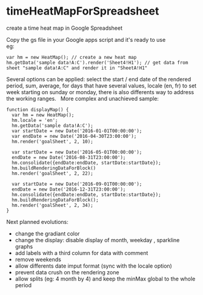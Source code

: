 # timeHeatMapForSpreadsheet
create a time heat map in Google Spreadsheet
  
Copy the gs file in your Google apps script and it's ready to use  
eg:  
```  
var hm = new HeatMap(); // create a new heat map  
hm.getData('sample data!A:C').render('Sheet4!H1'); // get data from sheet "sample data!A:C" and render it in "SheetA!H1"  

```  
  
  
Several options can be applied: select the start / end date of the rendered period, sum, average, for days that have several values, locale (en, fr) to set week starting on sunday or monday, there is also differents way to address the working ranges.   
More complex and unachieved sample:  
```  
function displayMap() {
  var hm = new HeatMap();
  hm.locale = 'en';
  hm.getData('sample data!A:C');
  var startDate = new Date('2016-01-01T00:00:00');
  var endDate = new Date('2016-04-30T23:00:00');
  hm.render('goalSheet', 2, 10);
  
  var startDate = new Date('2016-05-01T00:00:00');
  endDate = new Date('2016-08-31T23:00:00');
  hm.consolidate({endDate:endDate, startDate:startDate});
  hm.buildRenderingDataForBlock()
  hm.render('goalSheet', 2, 22);
  
  var startDate = new Date('2016-09-01T00:00:00');
  endDate = new Date('2016-12-31T23:00:00');
  hm.consolidate({endDate:endDate, startDate:startDate});
  hm.buildRenderingDataForBlock();
  hm.render('goalSheet', 2, 34);
}
```  
  
  
Next planned evolutions:  
- change the gradiant color  
- change the display: disable display of month, weekday , sparkline graphs  
- add labels with a third column for data with comment  
- remove weekends  
- allow differents date imput format (sync with the locale option)  
- prevent data crush on the rendering zone  
- allow splits (eg: 4 month by 4) and keep the minMax global to the whole period  
